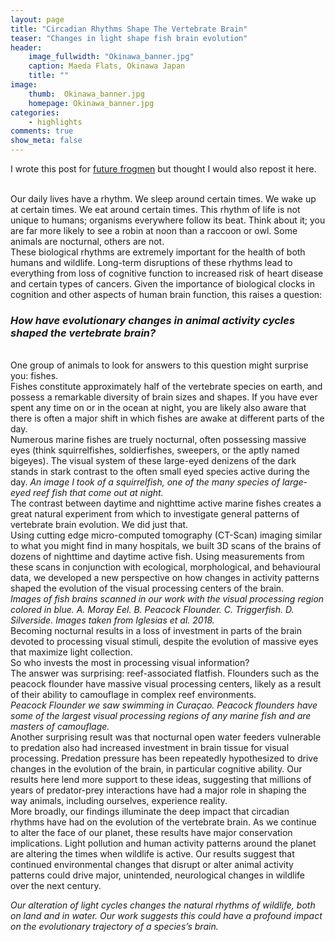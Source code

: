 ```yaml
---
layout: page
title: "Circadian Rhythms Shape The Vertebrate Brain"
teaser: "Changes in light shape fish brain evolution"
header:
    image_fullwidth: "Okinawa_banner.jpg"
    caption: Maeda Flats, Okinawa Japan
    title: ""
image:
    thumb:  Okinawa_banner.jpg
    homepage: Okinawa_banner.jpg
categories:
    - highlights
comments: true
show_meta: false
---
```

I wrote this post for <a href='https://www.futurefrogmen.org/blog/2018/8/15/shaping-the-vertebrate-brain'> future frogmen</a> but thought I would also repost it here. 

<br> 
Our daily lives have a rhythm. We sleep around certain times. We wake up at certain times. We eat around certain times. This rhythm of life is not unique to humans; organisms everywhere follow its beat. Think about it; you are far more likely to see a robin at noon than a raccoon or owl. Some animals are nocturnal, others are not.
<br>
These biological rhythms are extremely important for the health of both humans and wildlife. Long-term disruptions of these rhythms lead to everything from loss of cognitive function to increased risk of heart disease and certain types of cancers. Given the importance of biological clocks in cognition and other aspects of human brain function, this raises a question:
<br>
<h3><i>How have evolutionary changes in animal activity cycles shaped the vertebrate brain?</i></h3>
<br>
One group of animals to look for answers to this question might surprise you: fishes.
<br>
Fishes constitute approximately half of the vertebrate species on earth, and possess a remarkable diversity of brain sizes and shapes. If you have ever spent any time on or in the ocean at night, you are likely also aware that there is often a major shift in which fishes are awake at different parts of the day.
<br>
Numerous marine fishes are truely nocturnal, often possessing massive eyes (think squirrelfishes, soldierfishes, sweepers, or the aptly named bigeyes). The visual system of these large-eyed denizens of the dark stands in stark contrast to the often small eyed species active during the day.
<img class="b30" src="http://carolinafishes.github.io/images/squirrelfish.jpg" alt=""><em>An image I took of a squirrelfish, one of the many species of large-eyed reef fish that come out at night. </em>
 

<br>
The contrast between daytime and nighttime active marine fishes creates a great natural experiment from which to investigate general patterns of vertebrate brain evolution. We did just that.
<br>
Using cutting edge micro-computed tomography (CT-Scan) imaging similar to what you might find in many hospitals, we built 3D scans of the brains of dozens of nighttime and daytime active fish.  Using measurements from these scans in conjunction with ecological, morphological, and behavioural data, we developed a new perspective on how changes in activity patterns shaped the evolution of the visual processing centers of the brain.
<br>
<img class="b30" src="http://carolinafishes.github.io/images/static1.squarespace.jpg" alt=""><em>Images of fish brains scanned in our work with the visual processing region colored in blue. A. Moray Eel. B. Peacock Flounder. C. Triggerfish. D. Silverside. Images taken from Iglesias et al. 2018.  </em>

<br>
Becoming nocturnal results in a loss of investment in parts of the brain devoted to processing visual stimuli, despite the evolution of massive eyes that maximize light collection.
<br>
So who invests the most in processing visual information?
<br>
The answer was surprising: reef-associated flatfish. Flounders such as the peacock flounder have massive visual processing centers, likely as a result of their ability to camouflage in complex reef environments.
<br>
<img class="b30" src="http://carolinafishes.github.io/images/static1.squarespace-1.jpg" alt=""><em>Peacock Flounder we saw swimming in Curaçao. Peacock flounders have some of the largest visual processing regions of any marine fish and are masters of camouflage. </em>
<br>
Another surprising result was that nocturnal open water feeders vulnerable to predation also had increased investment in brain tissue for visual processing. Predation pressure has been repeatedly hypothesized to drive changes in the evolution of the brain, in particular cognitive ability. Our results here lend more support to these ideas, suggesting that millions of years of predator-prey interactions have had a major role in shaping the way animals, including ourselves, experience reality.
<br>
More broadly, our findings illuminate the deep impact that circadian rhythms have had on the evolution of the vertebrate brain. As we continue to alter the face of our planet, these results have major conservation implications. Light pollution and human activity patterns around the planet are altering the times when wildlife is active. Our results suggest that continued environmental changes that disrupt or alter animal activity patterns could drive major, unintended, neurological changes in wildlife over the next century.   

<img class="b30" src="http://carolinafishes.github.io/images/lights.jpg" alt=""><em>Our alteration of light cycles changes the natural rhythms of wildlife, both on land and in water. Our work suggests this could have a profound impact on the evolutionary trajectory of a species’s brain. </em>

<br>

